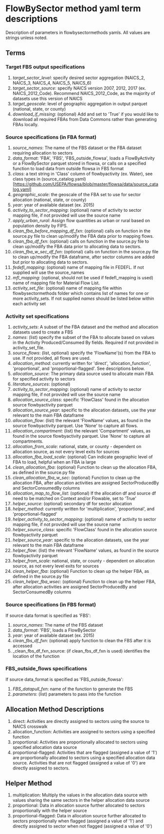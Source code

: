 # FlowBySector method yaml term descriptions
Description of parameters in flowbysectormethods yamls. All values are strings unless noted.

## Terms
### Target FBS output specifications
1. _target_sector_level_: specify desired sector aggregation
   (NAICS_2, NAICS_3, NAICS_4, NAICS_5, NAICS_6)
2. _target_sector_source_: specify NAICS version 2007, 2012, 2017 (ex. NAICS_2012_Code).
   Recommend NAICS_2012_Code, as the majority of datasets use this version of NAICS
3. _target_geoscale_: level of geographic aggregation in output parquet (national, state, or county)
4. _download_if_missing_: (optional) Add and set to 'True' if you would like to download all required
   FBAs from Data Commons rather than generating FBAs locally.

### Source specifications (in FBA format)
1. _source_names_: The name of the FBS dataset or the FBA dataset requiring allocation to sectors
2. _data_format_: 'FBA', 'FBS', 'FBS_outside_flowsa', loads a FlowByActivity or a FlowBySector
   parquet stored in flowsa, or calls on a specified function to load data from outside flowsa in FBS format
3. _class_: a text string in 'Class' column of flowbyactivity (ex. Water), see class types in
   (source_catalog.yaml)[https://github.com/USEPA/flowsa/blob/master/flowsa/data/source_catalog.yaml]
4. _geographic_scale_: the geoscale of the FBA set to use for sector allocation
   (national, state, or county)
5. _year_: year of available dataset (ex. 2015)
6. _activity_to_sector_mapping_: (optional) name of activity to sector mapping file, if not provided will use the source name
7. _apply_urban_rural_: Assign flow quantities as urban or rural based on population density by FIPS.
8. _clean_fba_before_mapping_df_fxn_: (optional) calls on function in the source.py file to clean up/modify
   the FBA data prior to mapping flows.
9. _clean_fba_df_fxn_: (optional) calls on function in the source.py file to clean up/modify
   the FBA data prior to allocating data to sectors.
10. _clean_fba_w_sec_df_fxn_: (optional) calls on function in the source.py file to clean up/modify the
   FBA dataframe, after sector columns are added but prior to allocating data to sectors.
11. _fedefl_mapping_: (optional) name of mapping file in FEDEFL. If not supplied will use
   the source_names
12. _mfl_mapping_: (optional, should not be used if fedefl_mapping is used) name of mapping file for Material Flow List.
13. _activity_set_file_: (optional) name of mapping file within flowbysectormethods folder
   which contains list of names for one or more activity_sets. If not supplied
   _names_ should be listed below within each activity set

### Activity set specifications
1. _activity_sets_: A subset of the FBA dataset and the method and allocation datasets used to create a FBS
2. _names_: (list) specify the subset of the FBA to allocate based on values in the
   Activity Produced/Consumed By fields. Required if not provided in activity_set_file.
3. _source_flows_: (list, optional) specify the 'FlowName'(s) from the FBA to use.
    If not provided, all flows are used.
4. _allocation_method_: currently written for 'direct', 'allocation_function',
   'proportional', and 'proportional-flagged'. See descriptions below.
5. _allocation_source_: The primary data source used to allocate main FBA for
   specified activity to sectors
6. _literature_sources_: (optional)
7. _activity_to_sector_mapping_: (optional) name of activity to sector mapping file, if not provided will use the source name
8. _allocation_source_class_: specific 'FlowClass' found in the allocation source
   flowbyactivity parquet
9. _allocation_source_year_: specific to the allocation datasets, use the year relevant
   to the main FBA dataframe
10. _allocation_flow_: (list) the relevant 'FlowName' values, as found in the source
   flowbyactivity parquet. Use 'None' to capture all flows.
11. _allocation_compartment_: (list) the relevant 'Compartment' values, as found in the source
   flowbyactivity parquet. Use 'None' to capture all compartments.
12. _allocation_from_scale_: national, state, or county - dependent on allocation source,
   as not every level exits for sources
13. _allocation_fba_load_scale_: (optional) Can indicate geographic level of FBA to load,
    helpful when an FBA ia large
14. _clean_allocation_fba_: (optional) Function to clean up the allocation FBA, as defined in
    the source.py file
15. _clean_allocation_fba_w_sec_: (optional) Function to clean up the allocation FBA, after
    allocation activities are assigned SectorProducedBy and SectorConsumedBy columns
16. _allocation_map_to_flow_list_: (optional) If the allocation df and source df need to be matched
    on Context and/or Flowable, set to 'True'
17. _helper_source_: (optional) secondary df for sector allocation
18. _helper_method_: currently written for 'multiplication', 'proportional', and 'proportional-flagged'
19. _helper_activity_to_sector_mapping_: (optional) name of activity to sector mapping file, if not provided will use the source name
20. _helper_source_class_: specific 'FlowClass' found in the allocation source
    flowbyactivity parquet
21. _helper_source_year_: specific to the allocation datasets, use the year relevant
    to the main FBA dataframe
22. _helper_flow_: (list) the relevant 'FlowName' values, as found in the source
    flowbyactivity parquet
23. _helper_from_scale_: national, state, or county - dependent on allocation source,
    as not every level exits for sources
24. _clean_helper_fba_: (optional) Function to clean up the helper FBA, as defined in
    the source.py file
25. _clean_helper_fba_wsec_: (optional) Function to clean up the helper FBA, after
    allocation activities are assigned SectorProducedBy and SectorConsumedBy columns

### Source specifications (in FBS format)
If source data format is specified as 'FBS':
1. _source_names_: The name of the FBS dataset
2. _data_format_: 'FBS', loads a FlowBySector
3. _year_: year of available dataset (ex. 2015)
4. _clean_fbs_df_fxn_: (optional) apply function to clean the FBS after it is accessed
5. _clean_fbs_df_fxn_source: (if clean_fbs_df_fxn is used) identifies the location of the function

### FBS_outside_flows specifications
If source data_format is specified as 'FBS_outside_flowsa':
1. _FBS_datapull_fxn_: name of the function to generate the FBS
2. _parameters_: (list) parameters to pass into the function

## Allocation Method Descriptions
1. direct: Activities are directly assigned to sectors using the source to NAICS crosswalk
2. allocation_function: Activities are assigned to sectors using a specified function
3. proportional: Activities are proportionally allocated to sectors using specified allocation data source
4. proportional-flagged: Activities that are flagged (assigned a value of '1') are proportionally allocated
   to sectors using a specified allocation data source. Activities that are not flagged
   (assigned a value of '0') are directly assigned to sectors.

## Helper Method
1. multiplication: Multiply the values in the allocation data source with values sharing the same sectors
   in the helper allocation data source
2. proportional: Data in allocation source further allocated to sectors proportionally with the helper source
3. proportional-flagged: Data in allocation source further allocated to sectors proportionally
   when flagged (assigned a value of '1') and directly assigned to sector when not flagged
   (assigned a value of '0')
